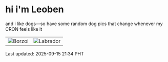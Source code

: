 # hi i'm Leoben

and i like dogs—so have some random dog pics that change whenever my CRON feels like it

|  |  |
|--------|----------|
| ![Borzoi](https://random-dog-vercel.vercel.app/api/random-borzoi?v=1757943268) | ![Labrador](https://random-dog-vercel.vercel.app/api/random-labrador?v=1757943268) |

Last updated: 2025-09-15 21:34 PHT
